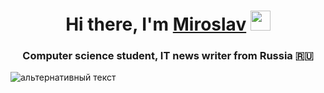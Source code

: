 <h1 align="center">Hi there, I'm <a href="https://daniilshat.ru/" target="_blank">Miroslav</a> 
<img src="https://github.com/blackcater/blackcater/raw/main/images/Hi.gif" height="32"/></h1>
<h3 align="center">Computer science student, IT news writer from Russia 🇷🇺</h3>

<img src="[путь к файлу](https://vk.com/photo230385015_457247463)" alt="альтернативный текст">
